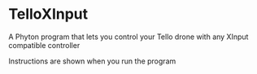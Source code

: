 # TelloXInput
A Phyton program that lets you control your Tello drone with any XInput compatible controller

Instructions are shown when you run the program
